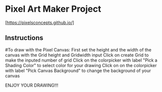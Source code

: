 # Pixel Art Maker Project

[https://pixelsconcepts.github.io/]

## Instructions

#To draw with the Pixel Canvas:
First set the height and the width of the canvas with the Grid height and Gridwidth input
Click on create Grid to make the inputed number of grid
Click on the colorpicker with label "Pick a Shading Color" to select color for your drawing
Click on on the colorpicker with label "Pick Canvas Background" to change the background of your canvas

ENJOY YOUR DRAWING!!!

